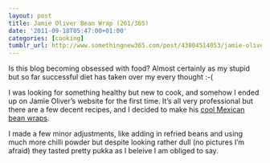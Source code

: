 ```yaml
---
layout: post
title: Jamie Oliver Bean Wrap (261/365)
date: '2011-09-18T05:47:00+01:00'
categories: [cooking]
tumblr_url: http://www.somethingnew365.com/post/43804514053/jamie-oliver-bean-wrap-261365
---
```

Is this blog becoming obsessed with food? Almost certainly as my stupid but so far successful diet has taken over my every thought :-(

I was looking for something healthy but new to cook, and somehow I ended up on Jamie Oliver’s website for the first time. It’s all very professional but there are a few decent recipes, and I decided to make his [cool Mexican bean wraps](http://www.jamieoliver.com/recipes/vegetarian-recipes/cool-mexican-bean-wraps).

I made a few minor adjustments, like adding in refried beans and using much more chilli powder but despite looking rather dull (no pictures I’m afraid) they tasted pretty pukka as I beleive I am obliged to say.
